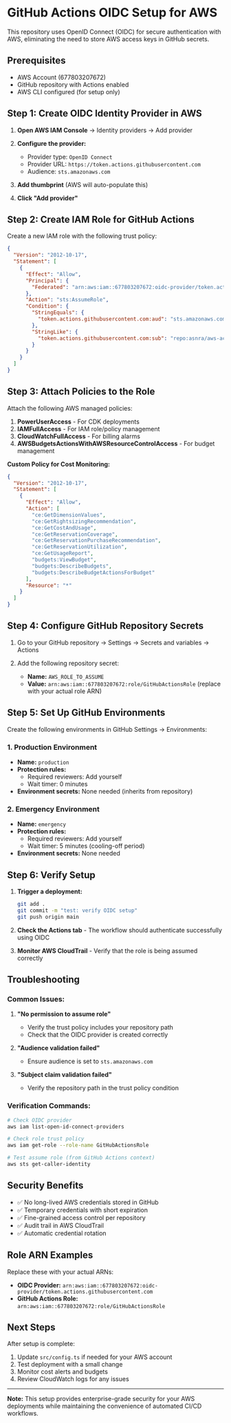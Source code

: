 # GitHub Actions OIDC Setup for AWS

This repository uses OpenID Connect (OIDC) for secure authentication with AWS, eliminating the need to store AWS access keys in GitHub secrets.

## Prerequisites

- AWS Account (677803207672)
- GitHub repository with Actions enabled
- AWS CLI configured (for setup only)

## Step 1: Create OIDC Identity Provider in AWS

1. **Open AWS IAM Console** → Identity providers → Add provider

2. **Configure the provider:**
   - Provider type: `OpenID Connect`
   - Provider URL: `https://token.actions.githubusercontent.com`
   - Audience: `sts.amazonaws.com`

3. **Add thumbprint** (AWS will auto-populate this)

4. **Click "Add provider"**

## Step 2: Create IAM Role for GitHub Actions

Create a new IAM role with the following trust policy:

```json
{
  "Version": "2012-10-17",
  "Statement": [
    {
      "Effect": "Allow",
      "Principal": {
        "Federated": "arn:aws:iam::677803207672:oidc-provider/token.actions.githubusercontent.com"
      },
      "Action": "sts:AssumeRole",
      "Condition": {
        "StringEquals": {
          "token.actions.githubusercontent.com:aud": "sts.amazonaws.com"
        },
        "StringLike": {
          "token.actions.githubusercontent.com:sub": "repo:asnra/aws-account-management:*"
        }
      }
    }
  ]
}
```

## Step 3: Attach Policies to the Role

Attach the following AWS managed policies:

1. **PowerUserAccess** - For CDK deployments
2. **IAMFullAccess** - For IAM role/policy management
3. **CloudWatchFullAccess** - For billing alarms
4. **AWSBudgetsActionsWithAWSResourceControlAccess** - For budget management

**Custom Policy for Cost Monitoring:**
```json
{
  "Version": "2012-10-17",
  "Statement": [
    {
      "Effect": "Allow",
      "Action": [
        "ce:GetDimensionValues",
        "ce:GetRightsizingRecommendation",
        "ce:GetCostAndUsage",
        "ce:GetReservationCoverage",
        "ce:GetReservationPurchaseRecommendation",
        "ce:GetReservationUtilization",
        "ce:GetUsageReport",
        "budgets:ViewBudget",
        "budgets:DescribeBudgets",
        "budgets:DescribeBudgetActionsForBudget"
      ],
      "Resource": "*"
    }
  ]
}
```

## Step 4: Configure GitHub Repository Secrets

1. Go to your GitHub repository → Settings → Secrets and variables → Actions

2. Add the following repository secret:
   - **Name:** `AWS_ROLE_TO_ASSUME`
   - **Value:** `arn:aws:iam::677803207672:role/GitHubActionsRole` (replace with your actual role ARN)

## Step 5: Set Up GitHub Environments

Create the following environments in GitHub Settings → Environments:

### 1. Production Environment
- **Name:** `production`
- **Protection rules:**
  - Required reviewers: Add yourself
  - Wait timer: 0 minutes
- **Environment secrets:** None needed (inherits from repository)

### 2. Emergency Environment
- **Name:** `emergency`
- **Protection rules:**
  - Required reviewers: Add yourself
  - Wait timer: 5 minutes (cooling-off period)
- **Environment secrets:** None needed

## Step 6: Verify Setup

1. **Trigger a deployment:**
   ```bash
   git add .
   git commit -m "test: verify OIDC setup"
   git push origin main
   ```

2. **Check the Actions tab** - The workflow should authenticate successfully using OIDC

3. **Monitor AWS CloudTrail** - Verify that the role is being assumed correctly

## Troubleshooting

### Common Issues:

1. **"No permission to assume role"**
   - Verify the trust policy includes your repository path
   - Check that the OIDC provider is created correctly

2. **"Audience validation failed"**
   - Ensure audience is set to `sts.amazonaws.com`

3. **"Subject claim validation failed"**
   - Verify the repository path in the trust policy condition

### Verification Commands:

```bash
# Check OIDC provider
aws iam list-open-id-connect-providers

# Check role trust policy
aws iam get-role --role-name GitHubActionsRole

# Test assume role (from GitHub Actions context)
aws sts get-caller-identity
```

## Security Benefits

- ✅ No long-lived AWS credentials stored in GitHub
- ✅ Temporary credentials with short expiration
- ✅ Fine-grained access control per repository
- ✅ Audit trail in AWS CloudTrail
- ✅ Automatic credential rotation

## Role ARN Examples

Replace these with your actual ARNs:

- **OIDC Provider:** `arn:aws:iam::677803207672:oidc-provider/token.actions.githubusercontent.com`
- **GitHub Actions Role:** `arn:aws:iam::677803207672:role/GitHubActionsRole`

## Next Steps

After setup is complete:

1. Update `src/config.ts` if needed for your AWS account
2. Test deployment with a small change
3. Monitor cost alerts and budgets
4. Review CloudWatch logs for any issues

---

**Note:** This setup provides enterprise-grade security for your AWS deployments while maintaining the convenience of automated CI/CD workflows.
